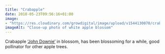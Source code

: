 ```yaml
---
title: "Crabapple"
date: 2018-05-23T09:56:16+01:00
image: 
- "https://res.cloudinary.com/growdigital/image/upload/v1544130070/crabapple-41314675045.jpg"
imageAlt: "Close-up photo of white apple blossom"
---
```


Crabapple [‘John Downie’](https://www.rhs.org.uk/Plants/45272/i-Malus-i-John-Downie-(C)/Details) in blossom, has been blossoming for a while, good pollinator for other apple trees.
